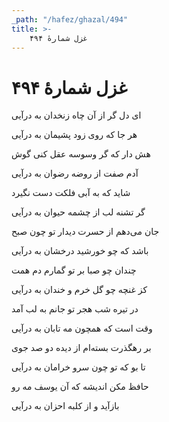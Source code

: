 ```yaml
---
_path: "/hafez/ghazal/494"
title: >-
    غزل شمارهٔ ۴۹۴
---
```

# غزل شمارهٔ ۴۹۴

<div class="b" id="bn1"><div class="m1"><p>ای دل گر از آن چاه زنخدان به درآیی</p></div>
<div class="m2"><p>هر جا که روی زود پشیمان به درآیی</p></div></div>
<div class="b" id="bn2"><div class="m1"><p>هش دار که گر وسوسه عقل کنی گوش</p></div>
<div class="m2"><p>آدم صفت از روضه رضوان به درآیی</p></div></div>
<div class="b" id="bn3"><div class="m1"><p>شاید که به آبی فلکت دست نگیرد</p></div>
<div class="m2"><p>گر تشنه لب از چشمه حیوان به درآیی</p></div></div>
<div class="b" id="bn4"><div class="m1"><p>جان می‌دهم از حسرت دیدار تو چون صبح</p></div>
<div class="m2"><p>باشد که چو خورشید درخشان به درآیی</p></div></div>
<div class="b" id="bn5"><div class="m1"><p>چندان چو صبا بر تو گمارم دم همت</p></div>
<div class="m2"><p>کز غنچه چو گل خرم و خندان به درآیی</p></div></div>
<div class="b" id="bn6"><div class="m1"><p>در تیره شب هجر تو جانم به لب آمد</p></div>
<div class="m2"><p>وقت است که همچون مه تابان به درآیی</p></div></div>
<div class="b" id="bn7"><div class="m1"><p>بر رهگذرت بسته‌ام از دیده دو صد جوی</p></div>
<div class="m2"><p>تا بو که تو چون سرو خرامان به درآیی</p></div></div>
<div class="b" id="bn8"><div class="m1"><p>حافظ مکن اندیشه که آن یوسف مه رو</p></div>
<div class="m2"><p>بازآید و از کلبه احزان به درآیی</p></div></div>
